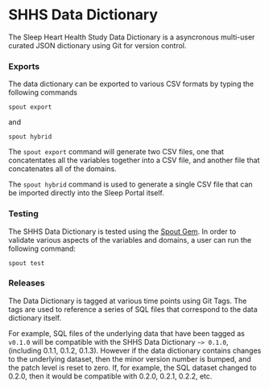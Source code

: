 SHHS Data Dictionary
========================

The Sleep Heart Health Study Data Dictionary is a asyncronous multi-user curated JSON dictionary using Git for version control.

### Exports

The data dictionary can be exported to various CSV formats by typing the following commands

```
spout export
```

and

```
spout hybrid
```

The `spout export` command will generate two CSV files, one that concatentates all the variables together into a CSV file, and another file that concatenates all of the domains.


The `spout hybrid` command is used to generate a single CSV file that can be imported directly into the Sleep Portal itself.


### Testing

The SHHS Data Dictionary is tested using the [Spout Gem](https://github.com/sleepepi/spout). In order to validate various aspects of the variables and domains, a user can run the following command:

```
spout test
```


### Releases

The Data Dictionary is tagged at various time points using Git Tags. The tags are used to reference a series of SQL files that correspond to the data dictionary itself.

For example, SQL files of the underlying data that have been tagged as `v0.1.0` will be compatible with the SHHS Data Dictionary `~> 0.1.0`, (including 0.1.1, 0.1.2, 0.1.3). However if the data dictionary contains changes to the underlying dataset, then the minor version number is bumped, and the patch level is reset to zero.  If, for example, the SQL dataset changed to 0.2.0, then it would be compatible with 0.2.0, 0.2.1, 0.2.2, etc.
